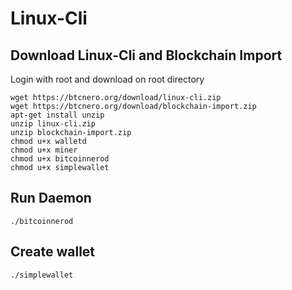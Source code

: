 # Linux-Cli

## Download Linux-Cli and Blockchain Import
Login with root and download on root directory
```
wget https://btcnero.org/download/linux-cli.zip
wget https://btcnero.org/download/blockchain-import.zip
apt-get install unzip
unzip linux-cli.zip
unzip blockchain-import.zip
chmod u+x walletd
chmod u+x miner
chmod u+x bitcoinnerod
chmod u+x simplewallet
```

## Run Daemon
```
./bitcoinnerod
```

## Create wallet
```
./simplewallet
```
